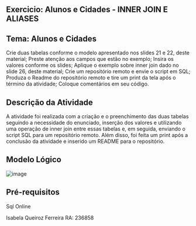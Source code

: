 ## Exercicio: Alunos e Cidades - INNER JOIN E ALIASES

## Tema: Alunos e Cidades

Crie duas tabelas conforme o modelo apresentado nos slides 21 e 22, deste material;
Preste atenção aos campos que estão no exemplo;
Insira os valores conforme os slides;
Aplique o exemplo sobre inner join dado no slide 26, deste material;
Crie um repositório remoto e envie o script em SQL;
Produza o Readme do repositório remoto e tire um print da tela após o término da atividade;
Coloque comentários em seu código.


## Descrição da Atividade
A atividade foi realizada  com a criação e o preenchimento das duas tabelas seguindo a necessidade do enunciado, inserção dos valores e utilizando uma operação de inner join entre essas tabelas e, em seguida, enviando o script SQL para um repositório remoto. Além disso, foi feita  um print após a conclusão da atividade e inserido um README para o repositório.

## Modelo Lógico
![image](https://github.com/IsabelaQu/InnerJoin-and-Aliases/assets/124175141/085250be-94a8-48ce-93a5-42fcfe8e23eb)


## Pré-requisitos
Sql Online

Isabela Queiroz Ferreira RA: 236858
